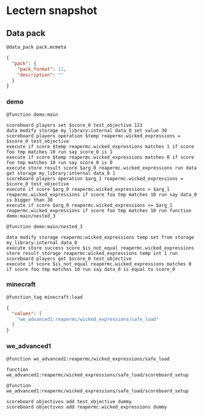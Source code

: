 # Lectern snapshot

## Data pack

`@data_pack pack.mcmeta`

```json
{
  "pack": {
    "pack_format": 12,
    "description": ""
  }
}
```

### demo

`@function demo:main`

```mcfunction
scoreboard players set $score_0 test_objective 123
data modify storage my_library:internal data_0 set value 30
scoreboard players operation $temp reapermc.wicked_expressions = $score_0 test_objective
execute if score $temp reapermc.wicked_expressions matches 1 if score foo tmp matches 10 run say score_0 is 1
execute if score $temp reapermc.wicked_expressions matches 0 if score foo tmp matches 10 run say score_0 is 0
execute store result score $arg_0 reapermc.wicked_expressions run data get storage my_library:internal data_0 1
scoreboard players operation $arg_1 reapermc.wicked_expressions = $score_0 test_objective
execute if score $arg_0 reapermc.wicked_expressions > $arg_1 reapermc.wicked_expressions if score foo tmp matches 10 run say data_0 is bigger than 30
execute if score $arg_0 reapermc.wicked_expressions <= $arg_1 reapermc.wicked_expressions if score foo tmp matches 10 run function demo:main/nested_3
```

`@function demo:main/nested_3`

```mcfunction
data modify storage reapermc:wicked_expressions temp set from storage my_library:internal data_0
execute store success score $is_not_equal reapermc.wicked_expressions store result storage reapermc:wicked_expressions temp int 1 run scoreboard players get $score_0 test_objective
execute if score $is_not_equal reapermc.wicked_expressions matches 0 if score foo tmp matches 10 run say data_0 is equal to score_0
```

### minecraft

`@function_tag minecraft:load`

```json
{
  "values": [
    "we_advanced1:reapermc/wicked_expressions/safe_load"
  ]
}
```

### we_advanced1

`@function we_advanced1:reapermc/wicked_expressions/safe_load`

```mcfunction
function we_advanced1:reapermc/wicked_expressions/safe_load/scoreboard_setup
```

`@function we_advanced1:reapermc/wicked_expressions/safe_load/scoreboard_setup`

```mcfunction
scoreboard objectives add test_objective dummy
scoreboard objectives add reapermc.wicked_expressions dummy
```
